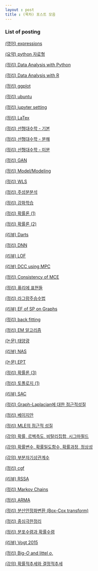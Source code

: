 ```yaml
---
layout : post 
title : (목차) 포스트 모음 
---
```


### List of posting

[(영어) expressions](https://miruetoto.github.io/2000-01-01-ENG/)

[(요약) python 자료형](
https://miruetoto.github.io/2000-01-01-PY/)

[(정리) Data Analysis with Python](https://miruetoto.github.io/2000-01-02-PYDATA/)

[(정리) Data Analysis with R](https://miruetoto.github.io/2000-01-02-RDATA/)

[(정리) ggplot](https://miruetoto.github.io/2000-01-03-GGPLOT/)

[(정리) ubuntu](https://miruetoto.github.io/2000-01-04-UBUNTU/)

[(정리) jupyter setting](https://miruetoto.github.io/2000-01-05-JUPYTER/)

[(정리) LaTex](https://miruetoto.github.io/2000-01-06-LaTeX/)

[(정리) 선형대수학 - 기본](https://miruetoto.github.io/2018-10-09-LA_basic/)

[(정리) 선형대수학 - 분해](https://miruetoto.github.io/2018-10-11-LA_decomp/)

[(정리) 선형대수학 - 미분](https://miruetoto.github.io/2018-10-12-LA_derivated/)

[(정리) GAN](https://miruetoto.github.io/2018-11-01-GAN/)

[(정리) Model/Modeling](https://miruetoto.github.io/2018-11-01-Modeling/)

[(정리) WLS](https://miruetoto.github.io/2018-11-01-WLS/)

[(정리) 주성분분석](https://miruetoto.github.io/2018-11-04-PCA/)

[(정리) 강화학습](https://miruetoto.github.io/2018-11-06-RL/)

[(정리) 확률론 (1)](https://miruetoto.github.io/2018-11-15-PROB1/)

[(정리) 확률론 (2)](https://miruetoto.github.io/2018-11-16-PROB2/)

[(리뷰) Darts](https://miruetoto.github.io/2019-02-08-Darts/)

[(정리) DNN](https://miruetoto.github.io/2019-02-13-DNN/)

[(리뷰) LOF](https://miruetoto.github.io/2019-03-21-LOF/)

[(리뷰) DCC using MPC](https://miruetoto.github.io/2019-04-02-MPC/)

[(정리) Consistency of MCE](https://miruetoto.github.io/2019-04-07-MCE/)

[(정리) 퓨리에 표현들](https://miruetoto.github.io/2019-04-16-FT/)

[(정리) 라그랑주승수법](https://miruetoto.github.io/2019-04-27-LAGRANGE/)

[(리뷰) EF of SP on Graphs](https://miruetoto.github.io/2019-05-20-EFSPG/)

[(정리) back fitting](https://miruetoto.github.io/2019-06-17-BCKF/)

[(정리) EM 알고리즘](https://miruetoto.github.io/2019-06-19-EM/)

[(논문) 태양광](https://miruetoto.github.io/2019-06-21-SPdata/)

[(리뷰) NAS](https://miruetoto.github.io/2019-06-22-NAS/)

[(논문) EPT](https://miruetoto.github.io/2019-07-22-EPT/)

[(정리) 확률론 (3)](https://miruetoto.github.io/2019-07-28-PROB3/)

[(정리) 토폴로지 (1)](https://miruetoto.github.io/2019-07-29-TPLG1/)

[(리뷰) SAC](https://miruetoto.github.io/2019-08-22-SAC/)

[(정리) Graph-Laplacian에 대한 점근적성질](https://miruetoto.github.io/2019-11-04-GLP/)

[(정리) 베이지안](https://miruetoto.github.io/2019-11-24-BYSN/)

[(정리) MLE의 점근적 성질](https://miruetoto.github.io/2019-12-07-FI/)

[(강의) 확률, 르벡측도, 비탈리집합, 시그마필드](https://miruetoto.github.io/2020-03-12-TS1/)

[(강의) 확률변수, 확률밀도함수, 확률과정, 정상성](https://miruetoto.github.io/2020-03-18-TS2/)

[(강의) 부분자기상관계수](https://miruetoto.github.io/2020-04-12-PACF/)

[(정리) cgf](https://miruetoto.github.io/2020-04-14-CGF/)

[(리뷰) RSSA](https://miruetoto.github.io/2020-04-14-RSSA/)

[(정리) Markov Chains](https://miruetoto.github.io/2020-04-17-MARKOV/)

[(정리) ARMA](https://miruetoto.github.io/2020-04-21-ARMA/)

[(정리) 분산안정화변환 (Box-Cox transform)](https://miruetoto.github.io/2020-05-03-BOX_COX/)

[(정리) 중심극한정리](https://miruetoto.github.io/2020-05-10-MS_CH5(1)/)

[(정리) 분포수렴과 확률수렴](https://miruetoto.github.io/2020-05-14-MS_CH5(2)/)

[(리뷰) Vogt 2015](https://github.com/miruetoto/miruetoto.github.io/blob/master/_posts2/2020-05-31-Vogt(2015)/vogt2015.pdf)

[(정리) Big-$O$ and littel $o$.](
https://github.com/miruetoto/miruetoto.github.io/blob/master/_posts2/2020-06-01-BigO/BigO.pdf)

[(강의) 확률적추세와 결정적추세](
https://github.com/miruetoto/miruetoto.github.io/blob/master/_posts2/2020-06-03-ts12week/ts12week.pdf)
